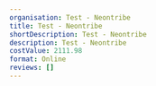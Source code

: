 ```yaml
---
organisation: Test - Neontribe
title: Test - Neontribe
shortDescription: Test - Neontribe
description: Test - Neontribe
costValue: 2111.98
format: Online
reviews: []
---
```

